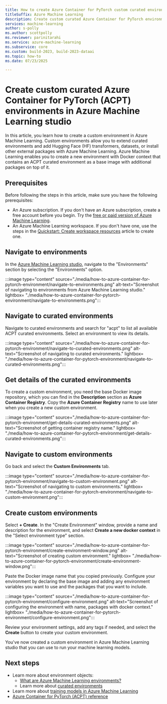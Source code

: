 ```yaml
---
title: How to create Azure Container for PyTorch custom curated environments
titleSuffix: Azure Machine Learning
description: Create custom curated Azure Container for PyTorch environments in Azure Machine Learning studio to run your machine learning models and reuse them in different scenarios.
services: machine-learning
author: s-polly
ms.author: scottpolly
ms.reviewer: parinitarahi
ms.service: azure-machine-learning
ms.subservice: core
ms.custom: build-2023, build-2023-dataai
ms.topic: how-to
ms.date: 07/23/2025

---
```


# Create custom curated Azure Container for PyTorch (ACPT) environments in Azure Machine Learning studio

In this article, you learn how to create a custom environment in Azure Machine Learning. Custom environments allow you to extend curated environments and add Hugging Face (HF) transformers, datasets, or install other external packages with Azure Machine Learning. Azure Machine Learning enables you to create a new environment with Docker context that contains an ACPT curated environment as a base image with additional packages on top of it.

## Prerequisites

Before following the steps in this article, make sure you have the following prerequisites:

- An Azure subscription. If you don't have an Azure subscription, create a free account before you begin. Try the [free or paid version of Azure Machine Learning](https://azure.microsoft.com/free/).
- An Azure Machine Learning workspace. If you don't have one, use the steps in the [Quickstart: Create workspace resources](quickstart-create-resources.md) article to create one.

## Navigate to environments

In the [Azure Machine Learning studio](https://ml.azure.com/registries/environments), navigate to the "Environments" section by selecting the "Environments" option.

:::image type="content" source="./media/how-to-azure-container-for-pytorch-environment/navigate-to-environments.png" alt-text="Screenshot of navigating to environments from Azure Machine Learning studio." lightbox= "./media/how-to-azure-container-for-pytorch-environment/navigate-to-environments.png":::

## Navigate to curated environments

Navigate to curated environments and search for "acpt" to list all available ACPT curated environments. Select an environment to view its details.

:::image type="content" source="./media/how-to-azure-container-for-pytorch-environment/navigate-to-curated-environments.png" alt-text="Screenshot of navigating to curated environments." lightbox= "./media/how-to-azure-container-for-pytorch-environment/navigate-to-curated-environments.png":::


## Get details of the curated environments

To create a custom environment, you need the base Docker image repository, which you can find in the **Description** section as **Azure Container Registry**. Copy the **Azure Container Registry** name to use later when you create a new custom environment.

:::image type="content" source="./media/how-to-azure-container-for-pytorch-environment/get-details-curated-environments.png" alt-text="Screenshot of getting container registry name." lightbox= "./media/how-to-azure-container-for-pytorch-environment/get-details-curated-environments.png":::

## Navigate to custom environments

Go back and select the **Custom Environments** tab.

:::image type="content" source="./media/how-to-azure-container-for-pytorch-environment/navigate-to-custom-environment.png" alt-text="Screenshot of navigating to custom environments." lightbox= "./media/how-to-azure-container-for-pytorch-environment/navigate-to-custom-environment.png":::

## Create custom environments

Select **+ Create**. In the "Create Environment" window, provide a name and description for the environment, and select **Create a new docker context** in the "Select environment type" section.

:::image type="content" source="./media/how-to-azure-container-for-pytorch-environment/create-environment-window.png" alt-text="Screenshot of creating custom environment." lightbox= "./media/how-to-azure-container-for-pytorch-environment/create-environment-window.png":::

Paste the Docker image name that you copied previously. Configure your environment by declaring the base image and adding any environment variables you want to use and the packages that you want to include.

:::image type="content" source="./media/how-to-azure-container-for-pytorch-environment/configure-environment.png" alt-text="Screenshot of configuring the environment with name, packages with docker context." lightbox= "./media/how-to-azure-container-for-pytorch-environment/configure-environment.png":::

Review your environment settings, add any tags if needed, and select the **Create** button to create your custom environment.

You've now created a custom environment in Azure Machine Learning studio that you can use to run your machine learning models.

## Next steps

- Learn more about environment objects:
    - [What are Azure Machine Learning environments?](concept-environments.md)
    - Learn more about [curated environments](concept-environments.md)
- Learn more about [training models in Azure Machine Learning](concept-train-machine-learning-model.md)
- [Azure Container for PyTorch (ACPT) reference](resource-azure-container-for-pytorch.md)

